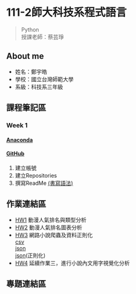 # 111-2師大科技系程式語言 

> Python <br>
> 授課老師：蔡芸琤

## About me 
 * 姓名：鄭宇皓
 * 學校：國立台灣師範大學
 * 系級：科技系三年級
## 課程筆記區
### Week 1
 #### [Anaconda](https://www.anaconda.com/products/distribution) <br>
 
 #### [GitHub](https://github.com/) <br>
  1. 建立帳號
  2. 建立Repositories
  3. 撰寫ReadMe [(書寫語法)](https://github.com/othree/markdown-syntax-zhtw/blob/master/syntax.md#overview) <br>
 
## 作業連結區
- [HW1](https://github.com/yuhao0711/PL/blob/main/HW1/HW1.ipynb)
動漫人氣排名與類型分析
- [HW2](https://github.com/yuhao0711/PL/blob/main/HW2/HW2.ipynb)
動漫人氣排名圖表分析
- [HW3](https://github.com/yuhao0711/PL/blob/main/HW3/HW3.ipynb)
網路小說爬蟲及資料正則化<br>
   [csv](https://github.com/yuhao0711/PL/blob/main/HW3/Novel.csv)<br>
   [json](https://github.com/yuhao0711/PL/blob/main/HW3/novel.json)<br>
   [json](https://github.com/yuhao0711/PL/blob/main/HW3/novel.json)(正則化)<br>
- [HW4](https://github.com/yuhao0711/PL/blob/main/HW4/HW4.ipynb)
延續作業三，進行小說內文用字視覺化分析
## 專題連結區
